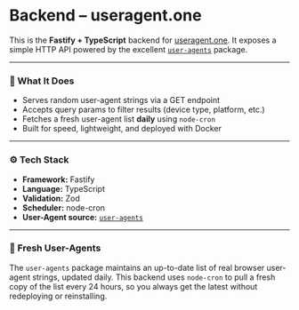 # Backend – useragent.one

This is the **Fastify + TypeScript** backend for [useragent.one](https://useragent.one). It exposes a simple HTTP API powered by the excellent [`user-agents`](https://github.com/intoli/user-agents) package.

---

### 🧠 What It Does

- Serves random user-agent strings via a GET endpoint
- Accepts query params to filter results (device type, platform, etc.)
- Fetches a fresh user-agent list **daily** using `node-cron`
- Built for speed, lightweight, and deployed with Docker

---

### ⚙️ Tech Stack

- **Framework:** Fastify
- **Language:** TypeScript
- **Validation:** Zod
- **Scheduler:** node-cron
- **User-Agent source:** [`user-agents`](https://github.com/intoli/user-agents)

---

### 🔄 Fresh User-Agents

The `user-agents` package maintains an up-to-date list of real browser user-agent strings, updated daily. This backend uses `node-cron` to pull a fresh copy of the list every 24 hours, so you always get the latest without redeploying or reinstalling.